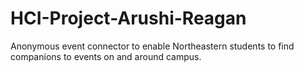 # HCI-Project-Arushi-Reagan
Anonymous event connector to enable Northeastern students to find companions to events on and around campus.
